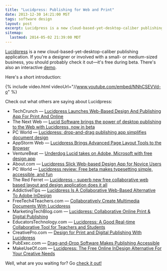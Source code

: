 ```yaml
---
title: "Lucidpress: Publishing for Web and Print"
date: 2013-12-30 14:21:00 MST
tags: software design
layout: post
excerpt: Lucidpress is a new cloud-based-yet-desktop-caliber publishing application.
sitemap:
  lastmod: 2014-05-02 21:39:00 MDT
---
```


[Lucidpress](http://www.lucidpress.com) is a new cloud-based-yet-desktop-caliber publishing application. If you're a designer or involved with a small- or medium-sized business, you should probably check it out&mdash;it's free during beta. There's also an interactive [demo](http://www.lucidpress.com/demo).

Here's a short introduction:

{% include video.html videoUrl="//www.youtube.com/embed/NNhCSEVVd-o" %}

Check out what others are saying about Lucidpress:

* TechCrunch &mdash; [Lucidpress Launches Web-Based Design And Publishing App For Print And Online](http://techcrunch.com/2013/10/02/lucidpress-launches-web-based-design-and-publishing-app-for-print-and-online/)
* The Next Web &mdash; [Lucid Software brings the power of desktop publishing to the Web with Lucidpress, now in beta](http://thenextweb.com/insider/2013/10/02/lucid-software-brings-the-power-of-desktop-publishing-to-the-web-with-lucidpress-now-in-beta/)
* PC World &mdash; [Lucidpress: drop-and-drag publishing app simplifies document design](http://www.pcworld.com/article/2051340/lucidpress-drop-and-drag-publishing-app-simplifies-document-design.html)
* AppStorm Web &mdash; [Lucidpress Brings Advanced Page Layout Tools to the Browser](http://web.appstorm.net/reviews/office/lucidpress-brings-advanced-page-layout-tools-to-the-browser)
* VentureBeat &mdash; [Underdog Lucid takes on Adobe, Microsoft with free design app](http://venturebeat.com/2013/10/02/underdog-lucid-adobe-microsoft-free-design-app/)
* About.com &mdash; [Lucidpress Slick Web-based Design App for Novice Users](http://collaboration.about.com/od/groupproductivity/fl/Lucidpress-Slick-Web-based-Design-App-for-Novice-Users.htm)
* PC World &mdash; [Lucidpress review: Free beta makes typesetting simple, accessible, and fun](http://www.pcworld.com/article/2066982/lucidpress-review-free-beta-makes-typesetting-simple-accessible-and-fun.html)
* The Red Ferret &mdash; [Lucidpress – superb new free collaborative web based layout and design application does it all](http://www.redferret.net/?p=39919)
* AddictiveTips &mdash; [Lucidpress Is A Collaborative Web-Based Alternative To Adobe InDesign](http://www.addictivetips.com/web/lucidpress-free-collaborative-web-based-adobe-indesign-alternative/)
* FreeTech4Teachers.com &mdash; [Collaboratively Create Multimedia Documents With Lucidpress](http://www.freetech4teachers.com/2013/10/collaboratively-create-multimedia.html)
* MarketingTechBlog.com &mdash; [Lucidpress: Collaborative Online Print &amp; Digital Publishing](http://www.marketingtechblog.com/lucidpress/)
* EducatorsTechnology.com &mdash; [Lucidpress: A Good Real-time Collaborative Tool for Teachers and Students](http://www.educatorstechnology.com/2013/10/lucidpress-good-real-time-collaborative.html)
* CreativePro.com &mdash; [Design for Print and Digital Publishing With Lucidpress](http://www.creativepro.com/article/design-for-print-and-digital-publishing-with-lucidpress)
* PubExec.com &mdash; [Drag-and-Drop Software Makes Publishing Accessible](http://www.pubexec.com/article/drag-and-drop-software-makes-publishing-accessible/1)
* MakeUseOf.com &mdash; [Lucidpress: The Free Online InDesign Alternative For Your Creative Needs](http://www.makeuseof.com/tag/lucidpress-free-online-indesign-alternative-creative-needs/)

Well, what are you waiting for? Go [check it out!](http://www.lucidpress.com/demo)
